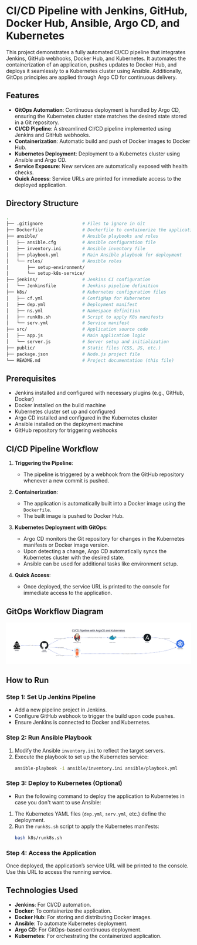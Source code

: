 # CI/CD Pipeline with Jenkins, GitHub, Docker Hub, Ansible, Argo CD, and Kubernetes

This project demonstrates a fully automated CI/CD pipeline that integrates Jenkins, GitHub webhooks, Docker Hub, and Kubernetes. It automates the containerization of an application, pushes updates to Docker Hub, and deploys it seamlessly to a Kubernetes cluster using Ansible. Additionally, GitOps principles are applied through Argo CD for continuous delivery.

## Features
- **GitOps Automation**: Continuous deployment is handled by Argo CD, ensuring the Kubernetes cluster state matches the desired state stored in a Git repository.
- **CI/CD Pipeline**: A streamlined CI/CD pipeline implemented using Jenkins and GitHub webhooks.
- **Containerization**: Automatic build and push of Docker images to Docker Hub.
- **Kubernetes Deployment**: Deployment to a Kubernetes cluster using Ansible and Argo CD.
- **Service Exposure**: New services are automatically exposed with health checks.
- **Quick Access**: Service URLs are printed for immediate access to the deployed application.

## Directory Structure

```bash
.
├── .gitignore               # Files to ignore in Git
├── Dockerfile               # Dockerfile to containerize the application
├── ansible/                 # Ansible playbooks and roles
│   ├── ansible.cfg          # Ansible configuration file
│   ├── inventory.ini        # Ansible inventory file
│   ├── playbook.yml         # Main Ansible playbook for deployment
│   └── roles/               # Ansible roles
│       ├── setup-environment/
│       └── setup-k8s-service/
├── jenkins/                 # Jenkins CI configuration
│   └── Jenkinsfile          # Jenkins pipeline definition
├── k8s/                     # Kubernetes configuration files
│   ├── cf.yml               # ConfigMap for Kubernetes
│   ├── dep.yml              # Deployment manifest
│   ├── ns.yml               # Namespace definition
│   ├── runk8s.sh            # Script to apply K8s manifests
│   └── serv.yml             # Service manifest
├── src/                     # Application source code
│   ├── app.js               # Main application logic
│   └── server.js            # Server setup and initialization
├── public/                  # Static files (CSS, JS, etc.)
├── package.json             # Node.js project file
└── README.md                # Project documentation (this file)
```

## Prerequisites

- Jenkins installed and configured with necessary plugins (e.g., GitHub, Docker)
- Docker installed on the build machine
- Kubernetes cluster set up and configured
- Argo CD installed and configured in the Kubernetes cluster
- Ansible installed on the deployment machine
- GitHub repository for triggering webhooks

## CI/CD Pipeline Workflow

1. **Triggering the Pipeline**:
   - The pipeline is triggered by a webhook from the GitHub repository whenever a new commit is pushed.
   
2. **Containerization**:
   - The application is automatically built into a Docker image using the `Dockerfile`.
   - The built image is pushed to Docker Hub.

3. **Kubernetes Deployment with GitOps**:
   - Argo CD monitors the Git repository for changes in the Kubernetes manifests or Docker image version.
   - Upon detecting a change, Argo CD automatically syncs the Kubernetes cluster with the desired state.
   - Ansible can be used for additional tasks like environment setup.

4. **Quick Access**:
   - Once deployed, the service URL is printed to the console for immediate access to the application.

## GitOps Workflow Diagram

![](Diagrams/out.svg)
## How to Run

### Step 1: Set Up Jenkins Pipeline

- Add a new pipeline project in Jenkins.
- Configure GitHub webhook to trigger the build upon code pushes.
- Ensure Jenkins is connected to Docker and Kubernetes.

### Step 2: Run Ansible Playbook

1. Modify the Ansible `inventory.ini` to reflect the target servers.
2. Execute the playbook to set up the Kubernetes service:
   ```bash
   ansible-playbook -i ansible/inventory.ini ansible/playbook.yml
   ```

### Step 3: Deploy to Kubernetes (Optional)
   - Run the following command to deploy the application to Kubernetes in case you don't want to use Ansible:
1. The Kubernetes YAML files (`dep.yml`, `serv.yml`, etc.) define the deployment.
2. Run the `runk8s.sh` script to apply the Kubernetes manifests:
   ```bash
   bash k8s/runk8s.sh
   ```

### Step 4: Access the Application

Once deployed, the application’s service URL will be printed to the console. Use this URL to access the running service.

## Technologies Used

- **Jenkins**: For CI/CD automation.
- **Docker**: To containerize the application.
- **Docker Hub**: For storing and distributing Docker images.
- **Ansible**: To automate Kubernetes deployment.
- **Argo CD**: For GitOps-based continuous deployment.
- **Kubernetes**: For orchestrating the containerized application.